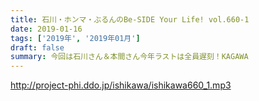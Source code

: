```yaml
---
title: 石川・ホンマ・ぶるんのBe-SIDE Your Life! vol.660-1
date: 2019-01-16
tags: ['2019年', '2019年01月']
draft: false
summary: 今回は石川さん＆本間さん今年ラストは全員遅刻！KAGAWA
---
```


http://project-phi.ddo.jp/ishikawa/ishikawa660_1.mp3

